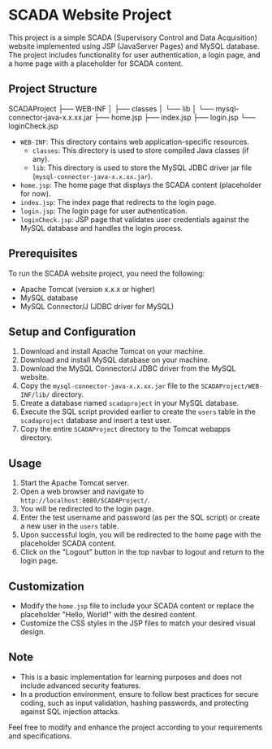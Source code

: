 # SCADA Website Project

This project is a simple SCADA (Supervisory Control and Data Acquisition) website implemented using JSP (JavaServer Pages) and MySQL database. The project includes functionality for user authentication, a login page, and a home page with a placeholder for SCADA content.

## Project Structure

SCADAProject
├── WEB-INF
│ ├── classes
│ └── lib
│ └── mysql-connector-java-x.x.xx.jar
├── home.jsp
├── index.jsp
├── login.jsp
└── loginCheck.jsp


- `WEB-INF`: This directory contains web application-specific resources.
  - `classes`: This directory is used to store compiled Java classes (if any).
  - `lib`: This directory is used to store the MySQL JDBC driver jar file (`mysql-connector-java-x.x.xx.jar`).
- `home.jsp`: The home page that displays the SCADA content (placeholder for now).
- `index.jsp`: The index page that redirects to the login page.
- `login.jsp`: The login page for user authentication.
- `loginCheck.jsp`: JSP page that validates user credentials against the MySQL database and handles the login process.

## Prerequisites

To run the SCADA website project, you need the following:

- Apache Tomcat (version x.x.x or higher)
- MySQL database
- MySQL Connector/J (JDBC driver for MySQL)

## Setup and Configuration

1. Download and install Apache Tomcat on your machine.
2. Download and install MySQL database on your machine.
3. Download the MySQL Connector/J JDBC driver from the MySQL website.
4. Copy the `mysql-connector-java-x.x.xx.jar` file to the `SCADAProject/WEB-INF/lib/` directory.
5. Create a database named `scadaproject` in your MySQL database.
6. Execute the SQL script provided earlier to create the `users` table in the `scadaproject` database and insert a test user.
7. Copy the entire `SCADAProject` directory to the Tomcat webapps directory.

## Usage

1. Start the Apache Tomcat server.
2. Open a web browser and navigate to `http://localhost:8080/SCADAProject/`.
3. You will be redirected to the login page.
4. Enter the test username and password (as per the SQL script) or create a new user in the `users` table.
5. Upon successful login, you will be redirected to the home page with the placeholder SCADA content.
6. Click on the "Logout" button in the top navbar to logout and return to the login page.

## Customization

- Modify the `home.jsp` file to include your SCADA content or replace the placeholder "Hello, World!" with the desired content.
- Customize the CSS styles in the JSP files to match your desired visual design.

## Note

- This is a basic implementation for learning purposes and does not include advanced security features.
- In a production environment, ensure to follow best practices for secure coding, such as input validation, hashing passwords, and protecting against SQL injection attacks.

Feel free to modify and enhance the project according to your requirements and specifications.

